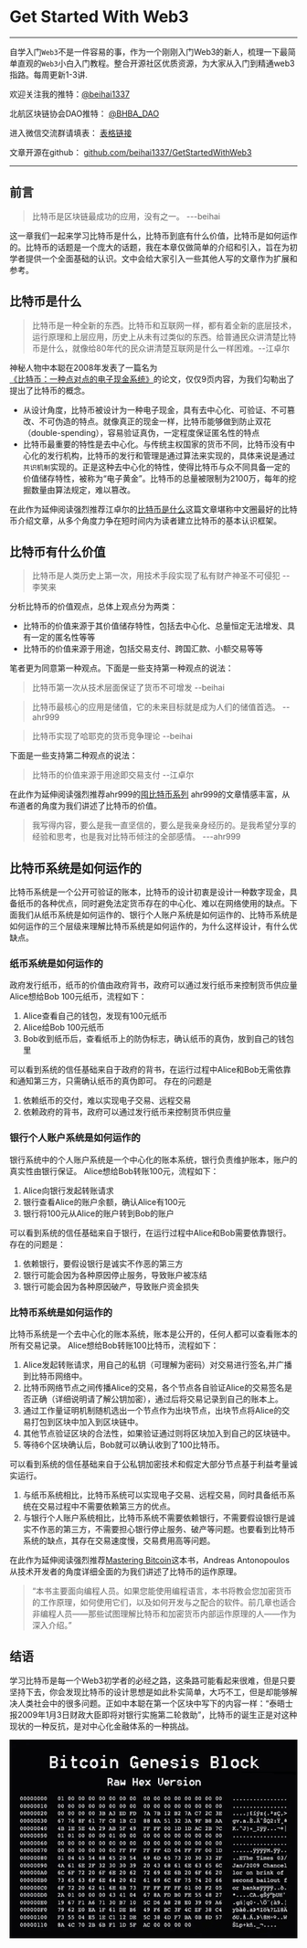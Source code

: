 # Get Started With Web3
---
自学入门`Web3`不是一件容易的事，作为一个刚刚入门Web3的新人，梳理一下最简单直观的`Web3`小白入门教程。整合开源社区优质资源，为大家从入门到精通web3指路。每周更新1-3讲.

欢迎关注我的推特：[@beihai1337](https://twitter.com/beihai1337)

北航区块链协会DAO推特： [@BHBA_DAO](https://twitter.com/BHBA_DAO)

进入微信交流群请填表： [表格链接](https://forms.gle/QMBwL6LwZyQew1tX8)

文章开源在github： [github.com/beihai1337/GetStartedWithWeb3](https://github.com/beihai1337/GetStartedWithWeb3)

----

## 前言
> 比特币是区块链最成功的应用，没有之一。 ---beihai

这一章我们一起来学习比特币是什么，比特币到底有什么价值，比特币是如何运作的。比特币的话题是一个庞大的话题，我在本章仅做简单的介绍和引入，旨在为初学者提供一个全面基础的认识。文中会给大家引入一些其他人写的文章作为扩展和参考。

## 比特币是什么

> 比特币是一种全新的东西。比特币和互联网一样，都有着全新的底层技术，运行原理和上层应用，历史上从未有过类似的东西。给普通民众讲清楚比特币是什么，就像给80年代的民众讲清楚互联网是什么一样困难。--江卓尔

神秘人物中本聪在2008年发表了一篇名为[《比特币：一种点对点的电子现金系统》](https://bitcoin.org/bitcoin.pdf)的论文，仅仅9页内容，为我们勾勒出了提出了比特币的概念。
+ 从设计角度，比特币被设计为一种电子现金，具有去中心化、可验证、不可篡改、不可伪造的特点。就像真正的现金一样，比特币能够做到防止双花（double-spending），容易验证真伪，一定程度保证匿名性的特点
+ 比特币最重要的特性是去中心化。与传统主权国家的货币不同，比特币没有中心化的发行机构，比特币的发行和管理是通过算法来实现的，具体来说是通过`共识机制`实现的。正是这种去中心化的特性，使得比特币与众不同具备一定的价值储存特性，被称为“电子黄金”。比特币的总量被限制为2100万，每年的挖掘数量由算法规定，难以篡改。



在此作为延伸阅读强烈推荐江卓尔的[比特币是什么](https://www.zhihu.com/question/22076666/answer/69638270)这篇文章堪称中文圈最好的比特币介绍文章，从多个角度力争在短时间内为读者建立比特币的基本认识框架。

## 比特币有什么价值

> 比特币是人类历史上第一次，用技术手段实现了私有财产神圣不可侵犯 --李笑来

分析比特币的价值观点，总体上观点分为两类：
+ 比特币的价值来源于其价值储存特性，包括去中心化、总量恒定无法增发、具有一定的匿名性等等
+ 比特币的价值来源于用途，包括交易支付、跨国汇款、小额交易等等

笔者更为同意第一种观点。下面是一些支持第一种观点的说法：
> 比特币第一次从技术层面保证了货币不可增发 --beihai

> 比特币最核心的应用是储值，它的未来目标就是成为人们的储值首选。 --ahr999

> 比特币实现了哈耶克的货币竞争理论 --beihai

下面是一些支持第二种观点的说法：

> 比特币的价值来源于用途即交易支付 --江卓尔


在此作为延伸阅读强烈推荐ahr999的[囤比特币系列](https://github.com/CoxxA/bitcoin-ahr999-HODL)
ahr999的文章情感丰富，从布道者的角度为我们讲述了比特币的价值。
> 我写得内容，要么是我一直坚信的，要么是我亲身经历的。是我希望分享的经验和思考，也是我对比特币倾注的全部感情。 ---ahr999

## 比特币系统是如何运作的

比特币系统是一个公开可验证的账本，比特币的设计初衷是设计一种数字现金，具备纸币的各种优点，同时避免法定货币存在的中心化、难以在网络使用的缺点。下面我们从纸币系统是如何运作的、银行个人账户系统是如何运作的、比特币系统是如何运作的三个层级来理解比特币系统是如何运作的，为什么这样设计，有什么优缺点。

### 纸币系统是如何运作的
政府发行纸币，纸币的价值由政府背书，政府可以通过发行纸币来控制货币供应量
Alice想给Bob 100元纸币，流程如下：
1. Alice查看自己的钱包，发现有100元纸币
2. Alice给Bob 100元纸币
3. Bob收到纸币后，查看纸币上的防伪标志，确认纸币的真伪，放到自己的钱包里

可以看到系统的信任基础来自于政府的背书，在运行过程中Alice和Bob无需依靠和通知第三方，只需确认纸币的真伪即可。
存在的问题是
1. 依赖纸币的交付，难以实现电子交易、远程交易
2. 依赖政府的背书，政府可以通过发行纸币来控制货币供应量

### 银行个人账户系统是如何运作的
银行系统中的个人账户系统是一个中心化的账本系统，银行负责维护账本，账户的真实性由银行保证。
Alice想给Bob转账100元，流程如下：
1. Alice向银行发起转账请求
2. 银行查看Alice的账户余额，确认Alice有100元
3. 银行将100元从Alice的账户转到Bob的账户

可以看到系统的信任基础来自于银行，在运行过程中Alice和Bob需要依靠银行。
存在的问题是：
1. 依赖银行，要假设银行是诚实不作恶的第三方
2. 银行可能会因为各种原因停止服务，导致账户被冻结
3. 银行可能会因为各种原因破产，导致账户资金损失

### 比特币系统是如何运作的
比特币系统是一个去中心化的账本系统，账本是公开的，任何人都可以查看账本的所有交易记录。
Alice想给Bob转账100比特币，流程如下：
1. Alice发起转账请求，用自己的私钥（可理解为密码）对交易进行签名,并广播到比特币网络中。
2. 比特币网络节点之间传播Alice的交易，各个节点各自验证Alice的交易签名是否正确（详细说明请了解公钥加密），通过后将交易记录到自己的账本上。
3. 通过工作量证明机制随机选出一个节点作为出块节点，出块节点将Alice的交易打包到区块中加入到区块链中。
4. 其他节点验证区块的合法性，如果验证通过则将区块加入到自己的区块链中。
5. 等待6个区块确认后，Bob就可以确认收到了100比特币。

可以看到系统的信任基础来自于公私钥加密技术和假定大部分节点基于利益考量诚实运行。
1. 与纸币系统相比，比特币系统可以实现电子交易、远程交易，同时具备纸币系统在交易过程中不需要依赖第三方的优点。
2. 与银行个人账户系统相比，比特币系统不需要依赖银行，不需要假设银行是诚实不作恶的第三方，不需要担心银行停止服务、破产等问题。也要看到比特币系统的缺点，其存在交易速度慢，交易费用高等问题。

在此作为延伸阅读强烈推荐[Mastering Bitcoin](https://github.com/berryjam/mastering-bitcoin-3rd)这本书，Andreas Antonopoulos从技术开发者的角度详细全面的为我们讲述了比特币的运作原理。
> “本书主要面向编程人员。如果您能使用编程语言，本书将教会您加密货币的工作原理，如何使用它们，以及如何开发与之配合的软件。前几章也适合非编程人员——那些试图理解比特币和加密货币内部运作原理的人——作为深入介绍。”

## 结语
学习比特币是每一个Web3初学者的必经之路，这条路可能看起来很难，但是只要坚持下去，你会发现比特币的设计思想是如此朴实简单，大巧不工，但是却能够解决人类社会中的很多问题。正如中本聪在第一个区块中写下的内容一样：“泰晤士报2009年1月3日财政大臣即将对银行实施第二轮救助”，比特币的诞生正是对这种现状的一种反抗，是对中心化金融体系的一种挑战。
<div align="center"> <img src="./img/1.png" width = 600 /> </div>



